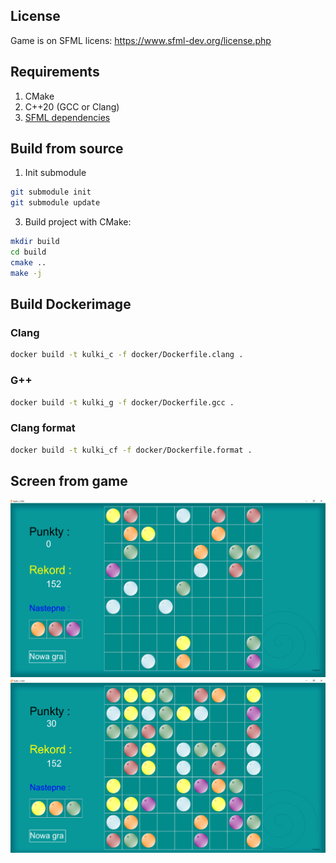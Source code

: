 License
---
Game is on SFML licens:
https://www.sfml-dev.org/license.php

Requirements
---
1. CMake
2. C++20 (GCC or Clang)
3. [SFML dependencies](https://www.sfml-dev.org/tutorials/2.6/compile-with-cmake.php)

Build from source
---

1. Init submodule
```sh
git submodule init
git submodule update
```

3. Build project with CMake:
```sh
mkdir build
cd build
cmake ..
make -j
```

Build Dockerimage
---

### Clang
```sh
docker build -t kulki_c -f docker/Dockerfile.clang .
```

### G++
```sh
docker build -t kulki_g -f docker/Dockerfile.gcc .
```

### Clang format
```sh
docker build -t kulki_cf -f docker/Dockerfile.format .
```

Screen from game
---
![alt text](https://github.com/wojciechmadry/Kulki/blob/master/Screen/game1.PNG)
![alt text](https://github.com/wojciechmadry/Kulki/blob/master/Screen/game2.PNG)
